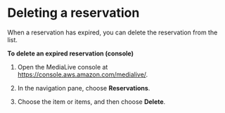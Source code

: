 # Deleting a reservation<a name="deleting-reservations"></a>

When a reservation has expired, you can delete the reservation from the list\.

**To delete an expired reservation \(console\)**

1. Open the MediaLive console at [https://console\.aws\.amazon\.com/medialive/](https://console.aws.amazon.com/medialive/)\.

1. In the navigation pane, choose **Reservations**\. 

1. Choose the item or items, and then choose **Delete**\.